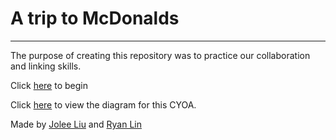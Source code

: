 # A trip to McDonalds

---

The purpose of creating this repository was to practice our collaboration and linking skills.

Click [here](notification.md) to begin

Click [here](https://docs.google.com/drawings/d/108eMNBPaFeLahpnO7j2PqBGV_tvfDtKfWMb8lhPUiTc/edit) to view the diagram for this CYOA.

Made by [Jolee Liu](https://github.com/joleel3389) and [Ryan Lin](https://github.com/ryanl7989)
